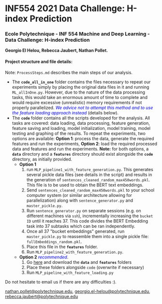 # INF554 2021 Data Challenge: H-index Prediction
### Ecole Polytechnique - INF 554 Machine and Deep Learning - Data Challenge: H-index Prediction  
**Georgio El Helou, Rebecca Jaubert, Nathan Pollet.** 


#### Project structure and file details:
Note: ``ProcessSteps.md`` describes the main steps of our analysis.
* The **``code_all_in_one``** folder contains the files necessary to repeat our experiments simply by placing the original data files in it and running ``ML_allInOne.py``. However, due to the nature of the data processing tasks, this would take an enormous amount of time to complete and would require excessive (unrealistic) memory requirements if not properly parallelized. <span style="color:blue">*We advice not to attempt this method and to use the feature loading approach instead*</span> (details below).
* The **``code``** folder contains all the scripts developed for the analysis. All tasks are covered: data loading, data processing, feature generation, feature saving and loading, model initialization, model training, model testing and graphing of the results.
To repeat the experiments, two options are available: **Option 1**: process the data, generate the required features and run the experiments, **Option 2**: load the required processed data and features and run the experiments. 
**Note:** for both options, a **``data``** directory and a **``features``** directory should exist alongside the **``code``** directory, as initially provided.
    - **Option 1**
        1. run ``MLP_pipeline1_with_feature_generation.py``. This generates several pickle data files (see details in the script) and results in the generation of ``sentences_cleaned_random_max450words.pkl``. This file is to be used to obtain the BERT text embeddings.
        2. Send ``sentences_cleaned_random_max450words.pkl`` to your school computer system (or similar architecture allowing for parallelization) along with ``sentence_generator.py`` and ``master_pickle.py``.
        3. Run ``sentence_generator.py`` on separate sessions (e.g. on different machines via ``ssh``), incrementally increasing the ``bucket ID`` until it reaches 37. This code divides the BERT Embedding task into 37 subtasks which can be ran independently.
        4. Once all 37 "bucket embeddings" generated, run ``master_pickle.py`` to reassemble them into a single pickle file: ``fullEmbeddings_random.pkl``.
        5. Place this file in the **``features``** folder.
        6. Run ``MLP_pipeline2_with_feature_generation.py``.
    - **Option 2** <span style="color:blue">*recommended*</span>.
        1. Go [here](https://drive.google.com/drive/folders/1CDvV8U3VG0SWPUb1hqMhVmUhCs3TEucH) and download the **``data``** and **``features``** folders
        2. Place these folders alongside ``code`` (overwrite if necessary)
        3. Run ``MLP_pipeline_with_feature_loading.py``

Do not hesitate to email us if there are any difficulties :). 

nathan.pollet@polytechnique.edu, georgio.el-helou@polytechnique.edu, rebecca.jaubert@polytechnique.edu
